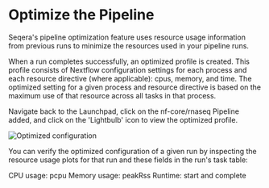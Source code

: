 # Optimize the Pipeline

Seqera's pipeline optimization feature uses resource usage information from previous runs to minimize the resources used in your pipeline runs.

When a run completes successfully, an optimized profile is created. This profile consists of Nextflow configuration settings for each process and each resource directive (where applicable): cpus, memory, and time. The optimized setting for a given process and resource directive is based on the maximum use of that resource across all tasks in that process.

Navigate back to the Launchpad, click on the nf-core/rnaseq Pipeline added, and click on the 'Lightbulb' icon to view the optimized profile.

![Optimized configuration](docs/images/optimize-configuration.gif)

You can verify the optimized configuration of a given run by inspecting the resource usage plots for that run and these fields in the run's task table:

CPU usage: pcpu
Memory usage: peakRss
Runtime: start and complete
